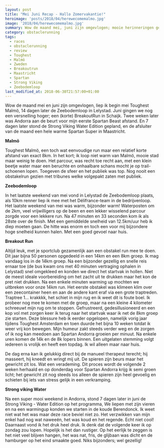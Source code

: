 ```yaml
---
layout: post
title: "Mei Juni Recap - Hallo Zomervakantie!"
heroimage: 'posts/2018/04/herewecomemalmo.jpg'
image: '2018/04/herewecomemalmo.jpg'
summary: Wow de maand mei, juni zijn omgevlogen; mooie herinneringen gemaakt en al reeds plannen voor volgend jaar.
category: obstaclerunning
tags:
  - races
  - obstaclerunning
  - review
  - Toughest
  - Malmö
  - Zweden
  - Breakoutrun
  - Maastricht
  - Spartan
  - Strong Viking
  - Zeebodemloop
last_modified_at: 2018-06-30T21:57:00+01:00
---
```


Wow de maand mei en juni  zijn omgevlogen, liep ik begin mei Toughest Malmö, 14 dagen later de Zeebodemloop in Lelystad. Juni gingen we nog een versnelling hoger;  een (korte) BreakoutRun in Schaijk. Twee weken later was Andorra aan de beurt voor mijn eerste Spartan Beast afstand. En 7 dagen later stond de Strong Viking Water Edition gepland, en de afsluiter van de maand een hele warme Spartan Super in Maastricht.

**Malmö**

Toughest Malmö, een toch wat eenvoudige run maar een relatief korte afstand van exact 8km. In het kort; ik loop niet warm van Malmö, mooie stad maar weinig te doen. Het parcour, was recht toe recht aan, met een klein beetje water maar een beruchte en onhaalbare schans mocht je op trail-schoenen lopen. Toegeven de sfeer en het publiek was top. Nog nooit een obstakelrun gezien met tribunes welke volgepakt zaten met publiek. 

**Zeebodemloop** 

In het laatste weekend van mei vond in Lelystad de Zeebodemloop plaats, als 10km renner liep ik mee met het Délifrance-team in de bedrijvenloop. Het laatste weekend van mei was warm, bijzonder warm! Waterposten om de 2km, veel vrijwilligers op de been en een lekker wisselend parcour zorgde voor een lekkere run.  Na 47 minuten en 33 seconden kom ik als 28ste over de finish. Met een gemiddelde snelheid van 12.5km/uur heb ik diep moeten gaan. De hitte was enorm en toch een voor mij bijzondere hoge snelheid kunnen halen. Met een goed gevoel naar huis.

**Breakout Run**

Altijd leuk, met je sportclub gezamenlijk aan een obstakel run mee te doen. Dit jaar bijna 50 personen opgedeeld in een 14km en een 8km groep. Ik mag vandaag los in de 14km groep.
Na een bijzonder gezellig en snelle reis ernaar toe (de bus kwam ons met 40 minuten vertraging ophalen in Lelystad) snel omgekleed en konden we direct het startvak in hollen. Niet de meest ideale voorbereiding om het zacht uit te drukken maar het kon de pret niet drukken.
Na een enkele minuten warming up mochten we uitbreken voor onze 14km run. Het eerste obstakel was klimeen klim over een zeecontainer heen en aan de andere kant eraf via een grote traptreden.
Traptree 1... krakkkk, het schiet in mijn rug en ik weet dit is foute boel. Ik probeer nog mee te komen met de groep, maar na een kleine 4 kilometer schreeuwt mijn rug om te stoppen. Gefrustreerd, gedesillusioneerd en een kop vol met zorgen keer ik terug naar het startvak waar ik net de 8km groep zie starten.
Deze blessure heb ik eerder opgelopen, namelijk vorig jaar tijdens Toughest Amsterdam en toen duurde het bijna 10 weken totdat ik weer vrij kon bewegen. Mijn humeur zakt steeds verder weg en de zorgen of ik nog kan meedoen aan Spartan Andorra groeien per minuut.
Na enkele uren komen de 14k en de 8k lopers binnen. Een uitgelaten stemming volgt iedereen is vrolijk en heeft een topdag. Ik wil alleen maar naar huis.

De dag erna kan ik gelukkig direct bij de manueel therapeut terecht; hij masseert, hij kneedt en wringt mij uit. De spieren zijn beurs maar het gewricht zit los. Wat een verademing. Dit proces wordt de volgende 2 weken herhaald en op donderdag voor Spartan Andorra krijg ik semi groen licht; het gewricht zit nog steeds los alleen de spieren zijn heel gevoelig en schieten bij iets van stress gelijk in een verkramping. 

**Strong viking Water**

Na een super mooi weekend in Andorra, stond  7 dagen later in juni de Strong Viking - Water Edition op het programma, We liepen met zijn vieren en na een warmingup konden we starten in de koude Berendonck. Ik weet niet wat het was maar deze race beviel niet zo. Het verzwikken van mijn enkel had nog wat naweeën, het was koud en het regende. Echt niet cool! Daarnaast vond ik het druk heel druk. Ik denk dat de volgende keer ik op zondag zou lopen. Hopelijk is het dan rustiger. Op het eerlijk te zeggen is het niet veel blijven hangen, het was nat, fris, de glijbaan was dicht en de hamburger op het eind smaakte goed. Niks bijzonders; wel gezellig!